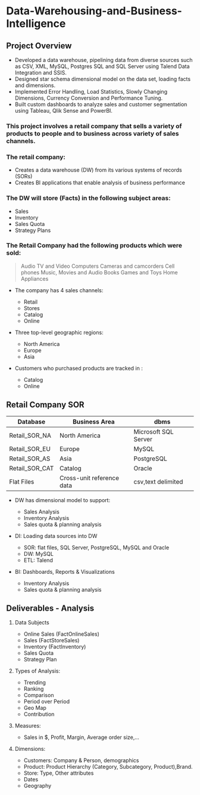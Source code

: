 # Data-Warehousing-and-Business-Intelligence

## Project Overview
*	Developed a data warehouse, pipelining data from diverse sources such as CSV, XML, MySQL, Postgres SQL and SQL Server using Talend Data Integration and SSIS. 
*	Designed star schema dimensional model on the data set, loading facts and dimensions. 
*	Implemented Error Handling, Load Statistics, Slowly Changing Dimensions, Currency Conversion and Performance Tuning. 
*	Built custom dashboards to analyze sales and customer segmentation using Tableau, Qlik Sense and PowerBI.


### This project involves a retail company that sells a variety of products to people and to business across variety of sales channels. 
### The retail company: 
* Creates a data warehouse (DW) from its various systems of records (SORs)
* Creates BI applications that enable analysis of business performance 

### The DW will store (Facts) in the following subject areas: 

* Sales 
* Inventory 
* Sales Quota
* Strategy Plans 

### The Retail Company had the following products which were sold: 

> Audio
> TV and Video
> Computers
> Cameras and camcorders
> Cell phones
> Music, Movies and Audio Books 
> Games and Toys 
> Home Appliances 

* The company has 4 sales channels: 
  * Retail
  * Stores
  * Catalog
  * Online
  
* Three top-level geographic regions: 
  * North America 
  * Europe
  * Asia 
  
* Customers who purchased products are tracked in : 
  * Catalog
  * Online 
  
## Retail Company SOR  
  
 |Database   |Business Area  | dbms    |
 |-----------|---------------|---------|
 |Retail_SOR_NA   |North America |Microsoft SQL Server   |
 |Retail_SOR_EU   |Europe  |MySQL    |
 |Retail_SOR_AS   |Asia |PostgreSQL   |
 |Retail_SOR_CAT  |Catalog |Oracle  |
 |Flat Files |Cross-unit reference data |csv,text delimited  |
 
* DW has dimensional model to support: 
  * Sales Analysis 
  * Inventory Analysis 
  * Sales quota & planning analysis 

* DI: Loading data sources into DW 
  * SOR: flat files, SQL Server, PostgreSQL, MySQL and Oracle 
  * DW: MySQL
  * ETL: Talend 
  
* BI: Dashboards, Reports & Visualizations 
  * Inventory Analysis 
  * Sales quota & planning analysis 
 
## Deliverables - Analysis 

1. Data Subjects 
    * Online Sales (FactOnlineSales) 
    * Sales (FactStoreSales) 
    * Inventory (FactInventory) 
    * Sales Quota 
    * Strategy Plan 

2. Types of Analysis: 
    * Trending
    * Ranking 
    * Comparison 
    * Period over Period 
    * Geo Map 
    * Contribution 
   
3. Measures: 
   * Sales in $, Profit, Margin, Average order size,... 
  
4. Dimensions: 
   * Customers: Company & Person, demographics 
   * Product: Product Hierarchy (Category, Subcategory, Product),Brand. 
   * Store: Type, Other attributes 
   * Dates 
   * Geography 
   
 

